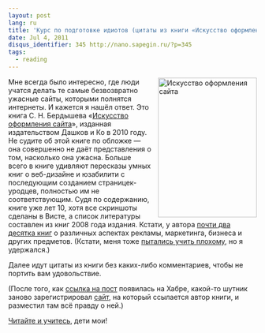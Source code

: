 ```yaml
---
layout: post
lang: ru
title: 'Курс по подготовке идиотов (цитаты из книги «Искусство оформления сайта»)'
date: Jul 4, 2011
disqus_identifier: 345 http://nano.sapegin.ru/?p=345
tags:
  - reading
---
```


<a href="http://www.ozon.ru/context/detail/id/4459935/?partner=sapegin"><img src="/images/artofstupidity.jpeg" alt="Искусство оформления сайта" width="200" height="283" align="right" style="padding-left:10px"></a>Мне всегда было интересно, где люди учатся делать те самые безвозвратно ужасные сайты, которыми полнятся интернеты. И кажется я нашёл ответ. Это книга С. Н. Бердышева «[Искусство оформления сайта](http://www.ozon.ru/context/detail/id/4459935/?partner=sapegin)», изданная издательством Дашков и Ко в 2010 году. Не судите об этой книге по обложке — она совершенно не даёт представления о том, насколько она ужасна. Больше всего в книге удивляют пересказы умных книг о веб-дизайне и юзабилити с последующим созданием страницек-уродцев, полностью им не соответствующим. Судя по содержанию, книге уже лет 10, хотя все скриншоты сделаны в Висте, а список литературы составлен из книг 2008 года издания. Кстати, у автора [почти два десятка книг](http://www.ozon.ru/context/detail/id/2389477/?partner=sapegin) о различных аспектах рекламы, маркетинга, бизнеса и других предметов. (Кстати, меня тоже [пытались учить плохому](http://sapegin.ru/archive/mgkitjokes), но я удержался.)

Далее идут цитаты из книги без каких-либо комментариев, чтобы не портить вам удовольствие.

(После того, как [ссылка на пост](http://habrahabr.ru/blogs/design/123382/) появилась на Хабре, какой-то шутник заново зарегистрировал [сайт](http://obrazcats.narod.ru/), на который ссылается автор книги, и разместил там всё правду о ней.)

[Читайте и учитесь](http://nano.sapegin.ru/pages/webdesignbook.html), дети мои!

